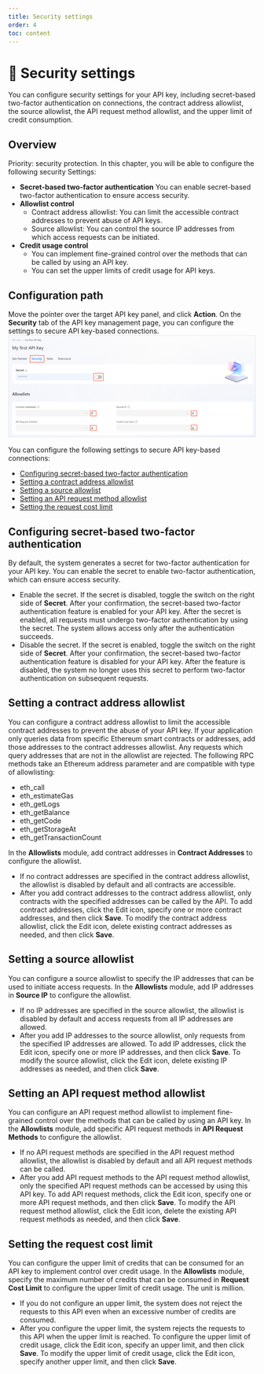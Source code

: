```yaml
---
title: Security settings
order: 4
toc: content
---
```


# 👷 Security settings
You can configure security settings for your API key, including secret-based two-factor authentication on connections, the contract address allowlist, the source allowlist, the API request method allowlist, and the upper limit of credit consumption. 

## Overview
Priority: security protection.
In this chapter, you will be able to configure the following security Settings:
- **Secret-based two-factor authentication**
   You can enable secret-based two-factor authentication to ensure access security. 
- **Allowlist control**
   - Contract address allowlist: You can limit the accessible contract addresses to prevent abuse of API keys. 
   - Source allowlist: You can control the source IP addresses from which access requests can be initiated. 
- **Credit usage control**
   - You can implement fine-grained control over the methods that can be called by using an API key. 
   - You can set the upper limits of credit usage for API keys.

## Configuration path
Move the pointer over the target API key panel, and click **Action**. On the **Security** tab of the API key management page, you can configure the settings to secure API key-based connections.
![security-config.png](./images/security-config.png)

You can configure the following settings to secure API key-based connections:
- [Configuring secret-based two-factor authentication](#configuring-secret-based-two-factor-authentication)
- [Setting a contract address allowlist](#setting-a-contract-address-allowlist)
- [Setting a source allowlist](#setting-a-source-allowlist)
- [Setting an API request method allowlist](#setting-an-api-request-method-allowlist)
- [Setting the request cost limit](#setting-the-request-cost-limit)

## Configuring secret-based two-factor authentication
By default, the system generates a secret for two-factor authentication for your API key. You can enable the secret to enable two-factor authentication, which can ensure access security. 
- Enable the secret.
   If the secret is disabled, toggle the switch on the right side of **Secret**. After your confirmation, the secret-based two-factor authentication feature is enabled for your API key. After the secret is enabled, all requests must undergo two-factor authentication by using the secret. The system allows access only after the authentication succeeds. 
- Disable the secret.
   If the secret is enabled, toggle the switch on the right side of **Secret**. After your confirmation, the secret-based two-factor authentication feature is disabled for your API key. After the feature is disabled, the system no longer uses this secret to perform two-factor authentication on subsequent requests. 

## Setting a contract address allowlist
You can configure a contract address allowlist to limit the accessible contract addresses to prevent the abuse of your API key.
If your application only queries data from specific Ethereum smart contracts or addresses, add those addresses to the contract addresses allowlist.
Any requests which query addresses that are not in the allowlist are rejected.
The following RPC methods take an Ethereum address parameter and are compatible with type of allowlisting:
- eth_call
- eth_estimateGas
- eth_getLogs
- eth_getBalance
- eth_getCode
- eth_getStorageAt
- eth_getTransactionCount

In the **Allowlists** module, add contract addresses in **Contract Addresses** to configure the allowlist. 
- If no contract addresses are specified in the contract address allowlist, the allowlist is disabled by default and all contracts are accessible. 
- After you add contract addresses to the contract address allowlist, only contracts with the specified addresses can be called by the API.
   To add contract addresses, click the Edit icon, specify one or more contract addresses, and then click **Save**.
   To modify the contract address allowlist, click the Edit icon, delete existing contract addresses as needed, and then click **Save**. 

## Setting a source allowlist
You can configure a source allowlist to specify the IP addresses that can be used to initiate access requests.
In the **Allowlists** module, add IP addresses in **Source IP** to configure the allowlist. 
- If no IP addresses are specified in the source allowlist, the allowlist is disabled by default and access requests from all IP addresses are allowed. 
- After you add IP addresses to the source allowlist, only requests from the specified IP addresses are allowed.
   To add IP addresses, click the Edit icon, specify one or more IP addresses, and then click **Save**.
   To modify the source allowlist, click the Edit icon, delete existing IP addresses as needed, and then click **Save**. 

## Setting an API request method allowlist
You can configure an API request method allowlist to implement fine-grained control over the methods that can be called by using an API key.
In the **Allowlists** module, add specific API request methods in **API Request Methods** to configure the allowlist. 
- If no API request methods are specified in the API request method allowlist, the allowlist is disabled by default and all API request methods can be called. 
- After you add API request methods to the API request method allowlist, only the specified API request methods can be accessed by using this API key.
   To add API request methods, click the Edit icon, specify one or more API request methods, and then click **Save**.
   To modify the API request method allowlist, click the Edit icon, delete the existing API request methods as needed, and then click **Save**. 

## Setting the request cost limit
You can configure the upper limit of credits that can be consumed for an API key to implement control over credit usage.
In the **Allowlists** module, specify the maximum number of credits that can be consumed in **Request Cost Limit** to configure the upper limit of credit usage. The unit is million. 
- If you do not configure an upper limit, the system does not reject the requests to this API even when an excessive number of credits are consumed. 
- After you configure the upper limit, the system rejects the requests to this API when the upper limit is reached.
   To configure the upper limit of credit usage, click the Edit icon, specify an upper limit, and then click **Save**.
   To modify the upper limit of credit usage, click the Edit icon, specify another upper limit, and then click **Save**.